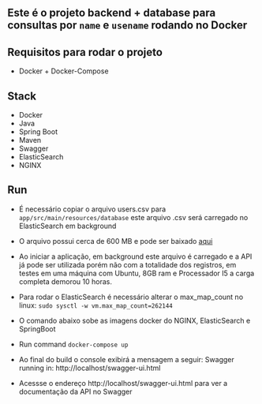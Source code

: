 
## Este é o projeto backend + database para consultas por `name` e `usename` rodando no Docker


## Requisitos para rodar o projeto
- Docker + Docker-Compose

## Stack
- Docker
- Java
- Spring Boot
- Maven
- Swagger
- ElasticSearch
- NGINX

## Run
- É necessário copiar o arquivo users.csv para `app/src/main/resources/database` este arquivo .csv será carregado no ElasticSearch em background
- O arquivo possui cerca de 600 MB e pode ser baixado [aqui](https://drive.google.com/file/d/1fp7EUL0uVtnHmPUvPjFIUEZfvivwJKlJ/view?usp=sharing)
- Ao iniciar a aplicação, em background este arquivo é carregado e a API já pode ser utilizada porém não com a totalidade dos registros, em testes em uma máquina com Ubuntu, 8GB ram e Processador I5 a carga completa demorou 10 horas.

- Para rodar o ElasticSearch é necessário alterar o max_map_count no linux: `sudo sysctl -w vm.max_map_count=262144`

- O comando abaixo sobe as imagens docker do NGINX, ElasticSearch e SpringBoot
- Run command `docker-compose up`

- Ao final do build o console exibirá a mensagem a seguir:  Swagger running in: http://localhost/swagger-ui.html

- Acessse o endereço http://localhost/swagger-ui.html para ver a documentação da API no Swagger

